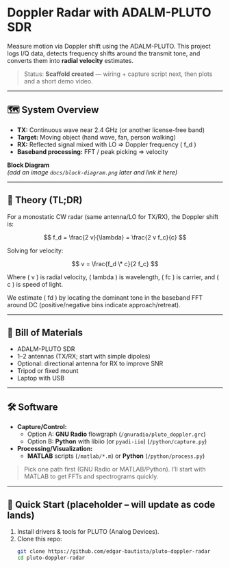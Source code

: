 # Doppler Radar with ADALM-PLUTO SDR

Measure motion via Doppler shift using the ADALM-PLUTO. This project logs I/Q data, detects frequency shifts around the transmit tone, and converts them into **radial velocity** estimates.

> Status: **Scaffold created** — wiring + capture script next, then plots and a short demo video.

---

## 🗺️ System Overview

- **TX:** Continuous wave near 2.4 GHz (or another license-free band)
- **Target:** Moving object (hand wave, fan, person walking)
- **RX:** Reflected signal mixed with LO ⇒ Doppler frequency \( f_d \)
- **Baseband processing:** FFT / peak picking ⇒ velocity

**Block Diagram**  
*(add an image `docs/block-diagram.png` later and link it here)*

---

## 🧠 Theory (TL;DR)

For a monostatic CW radar (same antenna/LO for TX/RX), the Doppler shift is:

<p align="center">

$$
f_d = \frac{2 v}{\lambda} = \frac{2 v f_c}{c}
$$

</p>


Solving for velocity:

<p align="center">
  
$$
v = \frac{f_d \* c}{2 f_c}
$$

</p>

Where \( v \) is radial velocity, \( lambda \) is wavelength, \( fc \) is carrier, and \( c \) is speed of light.

We estimate \( fd \) by locating the dominant tone in the baseband FFT around DC (positive/negative bins indicate approach/retreat).

---

## 🧩 Bill of Materials

- ADALM-PLUTO SDR
- 1–2 antennas (TX/RX; start with simple dipoles)
- Optional: directional antenna for RX to improve SNR
- Tripod or fixed mount
- Laptop with USB

---

## 🛠️ Software

- **Capture/Control:**  
  - Option A: **GNU Radio** flowgraph (`/gnuradio/pluto_doppler.grc`)  
  - Option B: **Python** with libiio (or `pyadi-iio`) (`/python/capture.py`)
- **Processing/Visualization:**  
  - **MATLAB** scripts (`/matlab/*.m`) or **Python** (`/python/process.py`)

> Pick one path first (GNU Radio or MATLAB/Python). I’ll start with MATLAB to get FFTs and spectrograms quickly.

---

## 🚀 Quick Start (placeholder – will update as code lands)

1. Install drivers & tools for PLUTO (Analog Devices).  
2. Clone this repo:
   ```bash
   git clone https://github.com/edgar-bautista/pluto-doppler-radar
   cd pluto-doppler-radar
